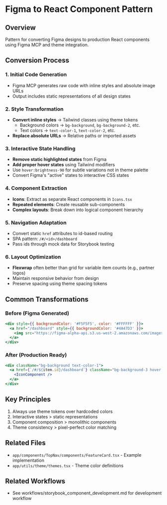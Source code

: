 # Figma to React Component Pattern

## Overview
Pattern for converting Figma designs to production React components using Figma MCP and theme integration.

## Conversion Process

### 1. Initial Code Generation
- Figma MCP generates raw code with inline styles and absolute image URLs
- Output includes static representations of all design states

### 2. Style Transformation
- **Convert inline styles** → Tailwind classes using theme tokens
  - Background colors → `bg-background`, `bg-background-2`, etc.
  - Text colors → `text-color-1`, `text-color-2`, etc.
- **Replace absolute URLs** → Relative paths or imported assets

### 3. Interactive State Handling
- **Remove static highlighted states** from Figma
- **Add proper hover states** using Tailwind modifiers
- Use `hover:brightness-90` for subtle variations not in theme palette
- Convert Figma's "active" states to interactive CSS states

### 4. Component Extraction
- **Icons**: Extract as separate React components in `Icons.tsx`
- **Repeated elements**: Create reusable sub-components
- **Complex layouts**: Break down into logical component hierarchy

### 5. Navigation Adaptation
- Convert static `href` attributes to id-based routing
- SPA pattern: `/#/<id>/dashboard`
- Pass ids through mock data for Storybook testing

### 6. Layout Optimization
- **Flexwrap** often better than grid for variable item counts (e.g., partner logos)
- Maintain responsive behavior from design
- Preserve spacing using theme spacing tokens

## Common Transformations

### Before (Figma Generated)
```jsx
<div style={{ backgroundColor: '#F5F5F5', color: '#FFFFFF' }}>
  <a href="/dashboard" style={{ backgroundColor: '#4A47D3' }}>
    <img src="https://figma-alpha-api.s3.us-west-2.amazonaws.com/images/icon.png" />
  </a>
</div>
```

### After (Production Ready)
```jsx
<div className="bg-background text-color-1">
  <a href={`/#/${item.id}/dashboard`} className="bg-background-3 hover:brightness-90">
    <IconComponent />
  </a>
</div>
```

## Key Principles
1. Always use theme tokens over hardcoded colors
2. Interactive states > static representations
3. Component composition > monolithic components
4. Theme consistency > pixel-perfect color matching

## Related Files
- `app/components/TopNav/components/FeatureCard.tsx` - Example implementation
- `app/utils/theme/themes.tsx` - Theme color definitions

## Related Workflows
- See workflows/storybook_component_development.md for development workflow